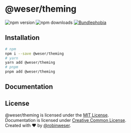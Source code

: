 # @weser/theming

<img alt="npm version" src="https://badge.fury.io/js/@weser%2Ftheming.svg"> <img alt="npm downloads" src="https://img.shields.io/npm/dm/@weser/theming.svg"> <a href="https://bundlephobia.com/result?p=@weser/theming@latest"><img alt="Bundlephobia" src="https://img.shields.io/bundlephobia/minzip/@weser/theming.svg"></a>

## Installation

```sh
# npm
npm i --save @weser/theming
# yarn
yarn add @weser/theming
# pnpm
pnpm add @weser/theming
```

## Documentation

## License

@weser/theming is licensed under the [MIT License](http://opensource.org/licenses/MIT).<br>
Documentation is licensed under [Creative Common License](http://creativecommons.org/licenses/by/4.0/).<br>
Created with ♥ by [@robinweser](http://weser.io).
